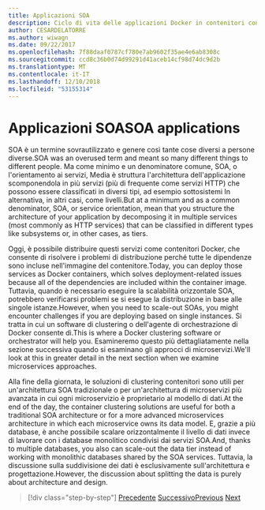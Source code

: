 ```yaml
---
title: Applicazioni SOA
description: Ciclo di vita delle applicazioni Docker in contenitori con piattaforma e strumenti Microsoft
author: CESARDELATORRE
ms.author: wiwagn
ms.date: 09/22/2017
ms.openlocfilehash: 7f88daaf0787cf780e7ab9602f35ae4e6ab8308c
ms.sourcegitcommit: ccd8c36b0d74d99291d41aceb14cf98d74dc9d2b
ms.translationtype: MT
ms.contentlocale: it-IT
ms.lasthandoff: 12/10/2018
ms.locfileid: "53155314"
---
```

# <a name="soa-applications"></a><span data-ttu-id="16dbb-103">Applicazioni SOA</span><span class="sxs-lookup"><span data-stu-id="16dbb-103">SOA applications</span></span>

<span data-ttu-id="16dbb-104">SOA è un termine sovrautilizzato e genere così tante cose diversi a persone diverse.</span><span class="sxs-lookup"><span data-stu-id="16dbb-104">SOA was an overused term and meant so many different things to different people.</span></span> <span data-ttu-id="16dbb-105">Ma come minimo e un denominatore comune, SOA, o l'orientamento ai servizi, Media è struttura l'architettura dell'applicazione scomponendola in più servizi (più di frequente come servizi HTTP) che possono essere classificati in diversi tipi, ad esempio sottosistemi In alternativa, in altri casi, come livelli.</span><span class="sxs-lookup"><span data-stu-id="16dbb-105">But at a minimum and as a common denominator, SOA, or service orientation, mean that you structure the architecture of your application by decomposing it in multiple services (most commonly as HTTP services) that can be classified in different types like subsystems or, in other cases, as tiers.</span></span>

<span data-ttu-id="16dbb-106">Oggi, è possibile distribuire questi servizi come contenitori Docker, che consente di risolvere i problemi di distribuzione perché tutte le dipendenze sono incluse nell'immagine del contenitore.</span><span class="sxs-lookup"><span data-stu-id="16dbb-106">Today, you can deploy those services as Docker containers, which solves deployment-related issues because all of the dependencies are included within the container image.</span></span> <span data-ttu-id="16dbb-107">Tuttavia, quando è necessario eseguire la scalabilità orizzontale SOA, potrebbero verificarsi problemi se si esegue la distribuzione in base alle singole istanze.</span><span class="sxs-lookup"><span data-stu-id="16dbb-107">However, when you need to scale-out SOAs, you might encounter challenges if you are deploying based on single instances.</span></span> <span data-ttu-id="16dbb-108">Si tratta in cui un software di clustering o dell'agente di orchestrazione di Docker consente di.</span><span class="sxs-lookup"><span data-stu-id="16dbb-108">This is where a Docker clustering software or orchestrator will help you.</span></span> <span data-ttu-id="16dbb-109">Esamineremo questo più dettagliatamente nella sezione successiva quando si esaminano gli approcci di microservizi.</span><span class="sxs-lookup"><span data-stu-id="16dbb-109">We'll look at this in greater detail in the next section when we examine microservices approaches.</span></span>

<span data-ttu-id="16dbb-110">Alla fine della giornata, le soluzioni di clustering contenitori sono utili per un'architettura SOA tradizionale o per un'architettura di microservizi più avanzata in cui ogni microservizio è proprietario al modello di dati.</span><span class="sxs-lookup"><span data-stu-id="16dbb-110">At the end of the day, the container clustering solutions are useful for both a traditional SOA architecture or for a more advanced microservices architecture in which each microservice owns its data model.</span></span> <span data-ttu-id="16dbb-111">E, grazie a più database, è anche possibile scalare orizzontalmente il livello di dati invece di lavorare con i database monolitico condivisi dai servizi SOA.</span><span class="sxs-lookup"><span data-stu-id="16dbb-111">And, thanks to multiple databases, you also can scale-out the data tier instead of working with monolithic databases shared by the SOA services.</span></span> <span data-ttu-id="16dbb-112">Tuttavia, la discussione sulla suddivisione dei dati è esclusivamente sull'architettura e progettazione.</span><span class="sxs-lookup"><span data-stu-id="16dbb-112">However, the discussion about splitting the data is purely about architecture and design.</span></span>

>[!div class="step-by-step"]
><span data-ttu-id="16dbb-113">[Precedente](state-and-data-in-docker-applications.md)
>[Successivo](orchestrate-high-scalability-availability.md)</span><span class="sxs-lookup"><span data-stu-id="16dbb-113">[Previous](state-and-data-in-docker-applications.md)
[Next](orchestrate-high-scalability-availability.md)</span></span>